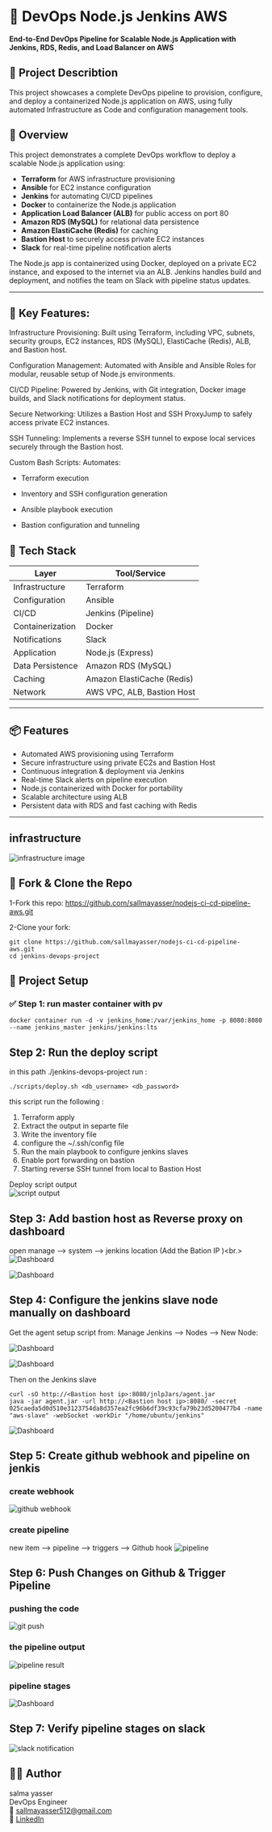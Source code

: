 # 🚀 DevOps Node.js Jenkins AWS

**End-to-End DevOps Pipeline for Scalable Node.js Application with Jenkins, RDS, Redis, and Load Balancer on AWS**

## 📌 Project Describtion

This project showcases a complete DevOps pipeline to provision, configure, and deploy a containerized Node.js application on AWS, using fully automated Infrastructure as Code and configuration management tools.

## 📖 Overview

This project demonstrates a complete DevOps workflow to deploy a scalable Node.js application using:

- **Terraform** for AWS infrastructure provisioning
- **Ansible** for EC2 instance configuration
- **Jenkins** for automating CI/CD pipelines
- **Docker** to containerize the Node.js application
- **Application Load Balancer (ALB)** for public access on port 80
- **Amazon RDS (MySQL)** for relational data persistence
- **Amazon ElastiCache (Redis)** for caching
- **Bastion Host** to securely access private EC2 instances
- **Slack** for real-time pipeline notification alerts

The Node.js app is containerized using Docker, deployed on a private EC2 instance, and exposed to the internet via an ALB. Jenkins handles build and deployment, and notifies the team on Slack with pipeline status updates.

---

## 🔧 Key Features:

Infrastructure Provisioning: Built using Terraform, including VPC, subnets, security groups, EC2 instances, RDS (MySQL), ElastiCache (Redis), ALB, and Bastion host.

Configuration Management: Automated with Ansible and Ansible Roles for modular, reusable setup of Node.js environments.

CI/CD Pipeline: Powered by Jenkins, with Git integration, Docker image builds, and Slack notifications for deployment status.

Secure Networking: Utilizes a Bastion Host and SSH ProxyJump to safely access private EC2 instances.

SSH Tunneling: Implements a reverse SSH tunnel to expose local services securely through the Bastion host.

Custom Bash Scripts: Automates:

- Terraform execution

- Inventory and SSH configuration generation

- Ansible playbook execution

- Bastion configuration and tunneling

## 🧰 Tech Stack

| Layer            | Tool/Service               |
| ---------------- | -------------------------- |
| Infrastructure   | Terraform                  |
| Configuration    | Ansible                    |
| CI/CD            | Jenkins (Pipeline)         |
| Containerization | Docker                     |
| Notifications    | Slack                      |
| Application      | Node.js (Express)          |
| Data Persistence | Amazon RDS (MySQL)         |
| Caching          | Amazon ElastiCache (Redis) |
| Network          | AWS VPC, ALB, Bastion Host |

---

## 📦 Features

- Automated AWS provisioning using Terraform
- Secure infrastructure using private EC2s and Bastion Host
- Continuous integration & deployment via Jenkins
- Real-time Slack alerts on pipeline execution
- Node.js containerized with Docker for portability
- Scalable architecture using ALB
- Persistent data with RDS and fast caching with Redis

---

## infrastructure

![infrastructure image ](./images/myinfra.png)

## 🔁 Fork & Clone the Repo

1-Fork this repo: https://github.com/sallmayasser/nodejs-ci-cd-pipeline-aws.git

2-Clone your fork:

```
git clone https://github.com/sallmayasser/nodejs-ci-cd-pipeline-aws.git
cd jenkins-devops-project
```

## 🚀 Project Setup

### ✅ Step 1: run master container with pv

```
docker container run -d -v jenkins_home:/var/jenkins_home -p 8080:8080 --name jenkins_master jenkins/jenkins:lts
```

## Step 2: Run the deploy script

in this path ./jenkins-devops-project run :

```
./scripts/deploy.sh <db_username> <db_password>
```

this script run the following :

1. Terraform apply
2. Extract the output in separte file
3. Write the inventory file
4. configure the ~/.ssh/config file
5. Run the main playbook to configure jenkins slaves
6. Enable port forwarding on bastion
7. Starting reverse SSH tunnel from local to Bastion Host

Deploy script output <br>
![script output](./images/deploy-script.png)

## Step 3: Add bastion host as Reverse proxy on dashboard

open manage --> system --> jenkins location (Add the Bation IP )<br.>
![Dashboard](./images/reverse-proxy.png)

![Dashboard](./images/after-forword.png)

## Step 4: Configure the jenkins slave node manually on dashboard

Get the agent setup script from: Manage Jenkins --> Nodes --> New Node:

![Dashboard](./images/node.png)

![Dashboard](./images/command.png)

Then on the Jenkins slave

```
curl -sO http://<Bastion host ip>:8080/jnlpJars/agent.jar
java -jar agent.jar -url http://<Bastion host ip>:8080/ -secret 025caeda5d0d510e3123754da8d357ea2fc96b6df39c93cfa79b23d5200477b4 -name "aws-slave" -webSocket -workDir "/home/ubuntu/jenkins"
```

![Dashboard](./images/after-node-connected.png)

## Step 5: Create github webhook and pipeline on jenkis

### create webhook

![github webhook](./images/webhook.png)

### create pipeline

new item --> pipeline --> triggers --> Github hook
![pipeline](./images/pipeline.png)

## Step 6: Push Changes on Github & Trigger Pipeline

### pushing the code

![git push](./images/push.png)

### the pipeline output

![pipeline result](./images/pipeline-result.png)

### pipeline stages

![Dashboard](./images/pipeline-stage.png)

## Step 7: Verify pipeline stages on slack

![slack notification](./images/slack.png)

## 🧑‍💻 Author

salma yasser <br>
DevOps Engineer <br>
📧 [sallmayasser512@gmail.com](mailto:sallmayasser512@gmail.com) <br>
🔗 [LinkedIn](https://www.linkedin.com/in/sallma-yasser)
